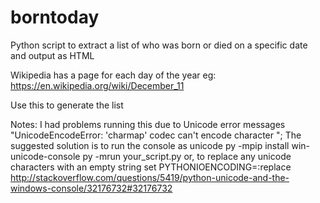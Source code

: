 # borntoday
Python script to extract a list of who was born or died on a specific date and output as HTML

Wikipedia has a page for each day of the year eg: https://en.wikipedia.org/wiki/December_11

Use this to generate the list


Notes:
I had problems running this due to Unicode error messages
  "UnicodeEncodeError: 'charmap' codec can't encode character ";
The suggested solution is to run the console as unicode
  py -mpip install win-unicode-console
  py -mrun your_script.py
or, to replace any unicode characters with an empty string
  set PYTHONIOENCODING=:replace
http://stackoverflow.com/questions/5419/python-unicode-and-the-windows-console/32176732#32176732
